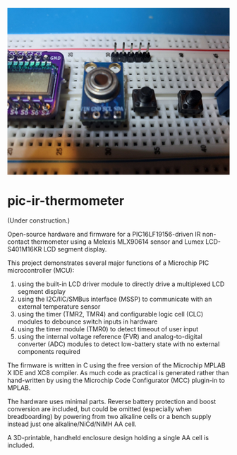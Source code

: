 ![MLX90614 IR sensor on breadboard](assets/images/sensor.jpg)

# pic-ir-thermometer

(Under construction.)

Open-source hardware and firmware for a PIC16LF19156-driven IR non-contact thermometer using a Melexis MLX90614 sensor and Lumex LCD-S401M16KR LCD segment display.

This project demonstrates several major functions of a Microchip PIC microcontroller (MCU):
1. using the built-in LCD driver module to directly drive a multiplexed LCD segment display
2. using the I2C/IIC/SMBus interface (MSSP) to communicate with an external temperature sensor
3. using the timer (TMR2, TMR4) and configurable logic cell (CLC) modules to debounce switch inputs in hardware
4. using the timer module (TMR0) to detect timeout of user input
5. using the internal voltage reference (FVR) and analog-to-digital converter (ADC) modules to detect low-battery state with no external components required

The firmware is written in C using the free version of the Microchip MPLAB X IDE and XC8 compiler.
As much code as practical is generated rather than hand-written
by using the Microchip Code Configurator (MCC) plugin-in to MPLAB.

The hardware uses minimal parts.
Reverse battery protection and boost conversion are included,
but could be omitted (especially when breadboarding) by powering from two alkaline cells or a bench supply
instead just one alkaline/NiCd/NiMH AA cell.

A 3D-printable, handheld enclosure design holding a single AA cell is included.
